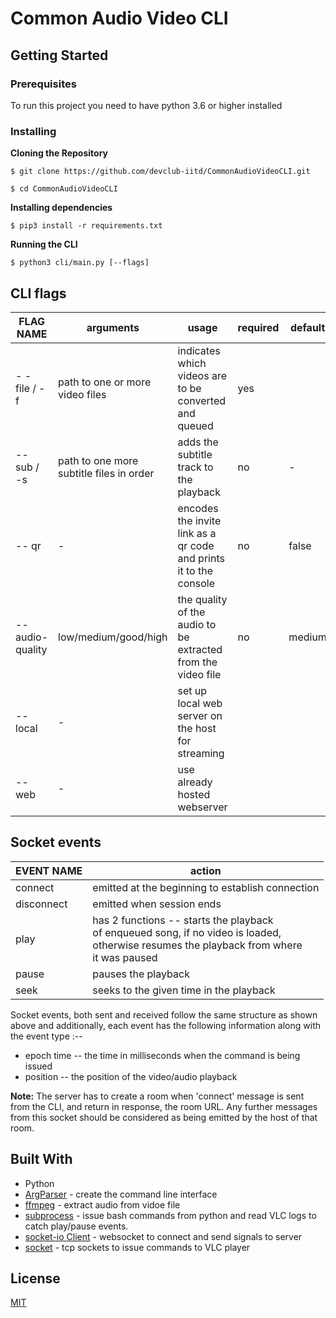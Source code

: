 # Common Audio Video CLI


## Getting Started

### Prerequisites

To run this project you need to have python 3.6 or higher installed

### Installing

**Cloning the Repository**

```
$ git clone https://github.com/devclub-iitd/CommonAudioVideoCLI.git

$ cd CommonAudioVideoCLI
```

**Installing dependencies**

```
$ pip3 install -r requirements.txt
```

**Running the CLI**

```
$ python3 cli/main.py [--flags]
```

## CLI flags
| FLAG NAME | arguments | usage | required | default
|--|--|--|--|--
| - - file / -f | path to one or more video files | indicates which videos are to be converted and queued | yes
| -- sub / -s |  path to one more subtitle files in order | adds the subtitle track to the playback | no| -
| -- qr| - |encodes the invite link as a qr code and prints it to the console| no| false
| --audio-quality| low/medium/good/high | the quality of the audio to be extracted from the video file| no | medium
| --local |	- | set up local web server on the host for streaming
|--web| - | use already hosted webserver 	



## Socket events

| EVENT NAME | action 
|--|--
|connect | emitted at the beginning to establish connection
|disconnect| emitted when session ends
| play | has 2 functions -- starts the playback <br> of enqueued song, if no video is loaded,<br> otherwise resumes the playback from where <br> it was paused	
| pause | pauses the playback 
| seek  | seeks to the given time in the playback

Socket events, both sent and received follow the same structure as shown above and additionally, each event has the following information along with the event type :--
- epoch time -- the time in milliseconds when the command is being issued 
- position -- the position of the video/audio playback


**Note:** The server has to create a room when 'connect' message is sent from the CLI, and return in response, the room URL. Any further messages from this socket should be considered as being emitted by the host of that room.

## Built With
- Python
- [ArgParser](https://pypi.org/project/argparse/) - create the command line interface 
- [ffmpeg](https://pypi.org/project/ffmpeg-python/) - extract audio from vidoe file
- [subprocess](https://docs.python.org/3/library/subprocess.html) - issue bash commands from python and read VLC logs to catch play/pause events.
- [socket-io Client](https://python-socketio.readthedocs.io/en/latest/) - websocket to connect and send signals to server
- [socket](https://docs.python.org/3/library/socket.html) - tcp sockets to issue commands to VLC player

## License

[MIT](LICENSE)

